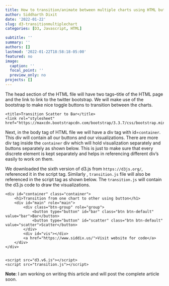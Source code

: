 ```yaml
---
title: How to transition/animate between multiple charts using HTML buttons and D3.js?
author: Siddharth Dixit
date: '2022-01-22'
slug: d3-transitionmultiplechart
categories: [D3, Javascript, HTML]

subtitle: ''
summary: ''
authors: []
lastmod: '2022-01-22T18:58:18-05:00'
featured: no
image:
  caption: ''
  focal_point: ''
  preview_only: no
projects: []
---
```


The head section of the HTML file will have two tags–title of the HTML page and the link to link to the twitter bootstrap. We will make use of the bootstrap to make nice toggle buttons to transition between the charts.

<head>
    
    <title>Transition Scatter to Bar</title>
    <link rel="stylesheet" href="https://maxcdn.bootstrapcdn.com/bootstrap/3.3.7/css/bootstrap.min.css">
    
</head>

Next, in the body tag of HTML file we will have a div tag with id=`container`. This div will contain all our buttons and our visualizations. There are more div tag inside the `container` div which will hold visualization separately and buttons separately as shown below. This is just to make sure that every discrete element is kept separately and helps in referencing different div’s easily to work on them.

We downloaded the sixth version of d3.js from `https://d3js.org/`, referenced it in the script tag. Similarly , `transition.js` file will also be referenced in the script tag as shown below. The `transition.js` will contain the d3.js code to draw the visualizations.

    <div id="container" class="container">
        <h1>Transition from one chart to other using button</h1>
        <div id="main" role="main">
            <div class="btn-group" role="group">
                <button type="button" id="bar" class="btn btn-default" value="bar">Bar</button>
                <button type="button" id="scatter" class="btn btn-default" value="scatter">Scatter</button>
            </div>
            <div id="vis"></div>
            <a href="https://www.siddix.us/">Visit website for code</a> 
        </div>
    </div>
    

    <script src="d3.v6.js"></script>
    <script src="transition.js"></script>
    

**Note**: I am working on writing this article and will post the complete article soon.
